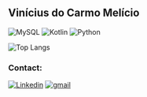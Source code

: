 ## Vinícius do Carmo Melício

<a>![MySQL](https://img.shields.io/badge/mysql-%2300f.svg?style=for-the-badge&logo=mysql&logoColor=white)</a>
<a>![Kotlin](https://img.shields.io/badge/kotlin-%230095D5.svg?style=for-the-badge&logo=kotlin&logoColor=white)</a>
<a>![Python](https://img.shields.io/badge/python-%2314354C.svg?style=for-the-badge&logo=python&logoColor=white)</a>

<a>![Top Langs](https://github-readme-stats.vercel.app/api/top-langs/?username=abstratovcm&langs_count=8&theme=cobalt)</a>

### Contact:
[![Linkedin](https://img.shields.io/badge/LinkedIn-0077B5?style=for-the-badge&logo=linkedin&logoColor=white)](https://www.linkedin.com/in/vin%C3%ADcius-do-carmo-mel%C3%ADcio-6858b61a2/)
[![gmail](https://img.shields.io/badge/Gmail-D14836?style=for-the-badge&logo=gmail&logoColor=white)](mailto:vinicmelicio@gmail.com)
